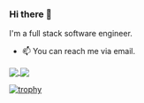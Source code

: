 ### Hi there 👋

I'm a full stack software engineer.

- 📫 You can reach me via email.


<a href="https://github.com/anuraghazra/github-readme-stats">
    <img align="center" src="https://github-readme-stats.vercel.app/api?username=razonyang&show_icons=true&count_private=true&hide=issues" />
</a>
<a href="https://github.com/anuraghazra/github-readme-stats">
    <img align="center" src="https://github-readme-stats.vercel.app/api/top-langs/?username=razonyang&show_icons=true&layout=compact" />
</a>

<br>

[![trophy](https://github-profile-trophy.vercel.app/?username=razonyang)](https://github.com/ryo-ma/github-profile-trophy)
